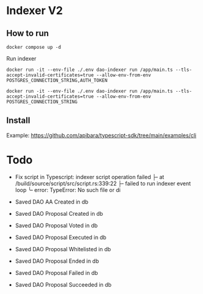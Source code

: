 # Indexer V2 


## How to run

```
docker compose up -d
```


Run indexer

```
docker run -it --env-file ./.env dao-indexer run /app/main.ts --tls-accept-invalid-certificates=true --allow-env-from-env POSTGRES_CONNECTION_STRING,AUTH_TOKEN

```
```
docker run -it --env-file ./.env dao-indexer run /app/main.ts --tls-accept-invalid-certificates=true --allow-env-from-env POSTGRES_CONNECTION_STRING
```
## Install


Example: 
https://github.com/apibara/typescript-sdk/tree/main/examples/cli


# Todo 

- Fix script in Typescript:  indexer script operation failed
    ├╴at /build/source/script/src/script.rs:339:22
    ├╴failed to run indexer event loop
    ╰╴error: TypeError: No such file or di


- Saved DAO AA Created in db
- Saved DAO Proposal Created in db
- Saved DAO Proposal Voted in db
- Saved DAO Proposal Executed in db
- Saved DAO Proposal Whitelisted in db
- Saved DAO Proposal Ended in db
- Saved DAO Proposal Failed in db
- Saved DAO Proposal Succeeded in db